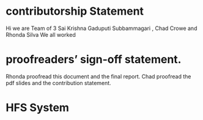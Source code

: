 # contributorship Statement
Hi we are Team of 3 Sai Krishna Gaduputi Subbammagari , Chad Crowe and Rhonda Silva We all worked 
# proofreaders’ sign-off statement.
Rhonda proofread this document and the final report.  Chad proofread the pdf slides and the contribution statement.
# HFS System
